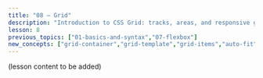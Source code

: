 ```yaml
---
title: "08 — Grid"
description: "Introduction to CSS Grid: tracks, areas, and responsive grids." 
lesson: 8
previous_topics: ["01-basics-and-syntax","07-flexbox"]
new_concepts: ["grid-container","grid-template","grid-items","auto-fit","minmax"]
---
```


(lesson content to be added)
